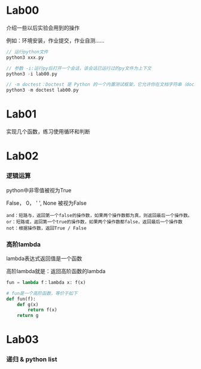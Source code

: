 # Lab00

介绍一些以后实验会用到的操作

例如：环境安装，作业提交，作业自测……

```c++
// 运行python文件
python3 xxx.py

// 参数 -i:运行py后打开一个会话，该会话已运行过的py文件为上下文
python3 -i lab00.py

// -m doctest：Doctest 是 Python 的一个内置测试框架，它允许你在文档字符串（docstring）中编写测试用例。
python3 -m doctest lab00.py
```



# Lab01

实现几个函数，练习使用循环和判断



# Lab02

### 逻辑运算

python中非零值被视为True

False， 0， ' ', None 被视为False

```
and：短路与，返回第一个false的操作数，如果两个操作数都为真，则返回最后一个操作数。
or：短路或，返回第一个true的操作数，如果两个操作数都false，返回最后一个操作数
not：根据操作数，返回True / False

```



### 高阶lambda

lambda表达式返回值是一个函数

高阶lambda就是：返回高阶函数的lambda

```python
fun = lambda f：lambda x: f(x)

# fun是一个高阶函数，等价于如下
def fun(f):
	def g(x)
		return f(x)
	return g
```





# Lab03

### 递归 & python list

